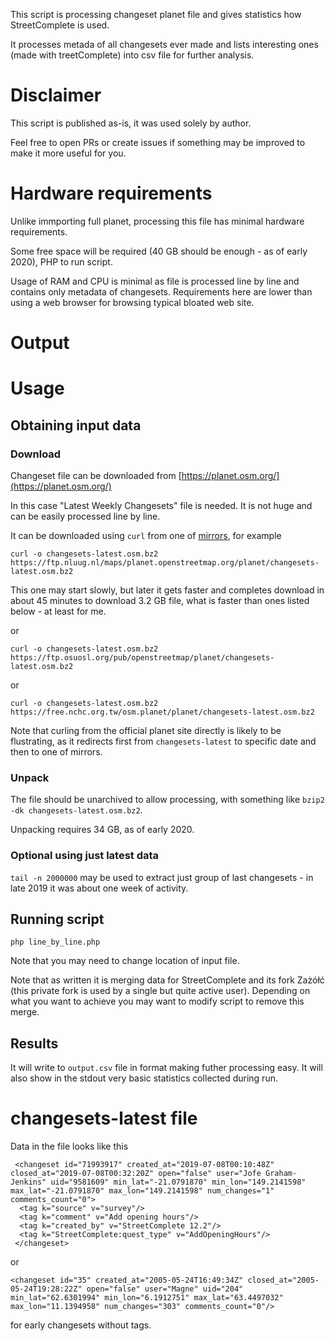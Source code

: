 This script is processing changeset planet file and gives statistics how StreetComplete is used.

It processes metada of all changesets ever made and lists interesting ones (made with treetComplete) into csv file for further analysis.

# Disclaimer

This script is published as-is, it was used solely by author.

Feel free to open PRs or create issues if something may be improved to make it more useful for you.

# Hardware requirements

Unlike immporting full planet, processing this file has minimal hardware requirements.

Some free space will be required (40 GB should be enough - as of early 2020), PHP to run script.

Usage of RAM and CPU is minimal as file is processed line by line and contains only metadata of changesets. Requirements here are lower than using a web browser for browsing typical bloated web site.

# Output

# Usage

## Obtaining input data

### Download

Changeset file can be downloaded from [https://planet.osm.org/](https://planet.osm.org/)

In this case "Latest Weekly Changesets" file is needed. It is not huge and can be easily processed line by line.

It can be downloaded using `curl` from one of [mirrors](https://wiki.openstreetmap.org/wiki/Planet.osm#Downloading), for example

`curl -o changesets-latest.osm.bz2 https://ftp.nluug.nl/maps/planet.openstreetmap.org/planet/changesets-latest.osm.bz2`

This one may start slowly, but later it gets faster and completes download in about 45 minutes to download 3.2 GB file, what is faster than ones listed below - at least for me.

or

`curl -o changesets-latest.osm.bz2 https://ftp.osuosl.org/pub/openstreetmap/planet/changesets-latest.osm.bz2`

or

`curl -o changesets-latest.osm.bz2 https://free.nchc.org.tw/osm.planet/planet/changesets-latest.osm.bz2`

Note that curling from the official planet site directly is likely to be flustrating, as it redirects first from `changesets-latest` to specific date and then to one of mirrors.

### Unpack

The file should be unarchived to allow processing, with something like `bzip2 -dk changesets-latest.osm.bz2`.

Unpacking requires 34 GB, as of early 2020.


### Optional using just latest data

`tail -n 2000000` may be used to extract just group of last changesets - in late 2019 it was about one week of activity.

## Running script

`php line_by_line.php`

Note that you may need to change location of input file.

Note that as written it is merging data for StreetComplete and its fork Zażółć (this private fork is used by a single but quite active user). Depending on what you want to achieve you may want to modify script to remove this merge.

## Results

It will write to `output.csv` file in format making futher processing easy. It will also show in the stdout very basic statistics collected during run.

# changesets-latest file

Data in the file looks like this

```
 <changeset id="71993917" created_at="2019-07-08T00:10:48Z" closed_at="2019-07-08T00:32:20Z" open="false" user="Jofe Graham-Jenkins" uid="9581609" min_lat="-21.0791870" min_lon="149.2141598" max_lat="-21.0791870" max_lon="149.2141598" num_changes="1" comments_count="0">
  <tag k="source" v="survey"/>
  <tag k="comment" v="Add opening hours"/>
  <tag k="created_by" v="StreetComplete 12.2"/>
  <tag k="StreetComplete:quest_type" v="AddOpeningHours"/>
 </changeset>
```

or

```
<changeset id="35" created_at="2005-05-24T16:49:34Z" closed_at="2005-05-24T19:28:22Z" open="false" user="Magne" uid="204" min_lat="62.6301994" min_lon="6.1912751" max_lat="63.4497032" max_lon="11.1394958" num_changes="303" comments_count="0"/>
```

for early changesets without tags.
